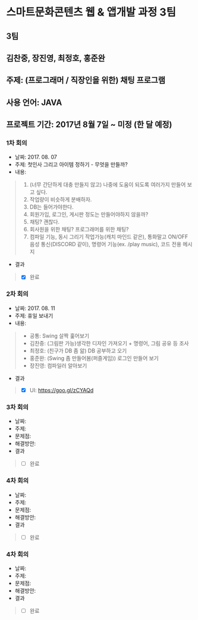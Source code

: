 # 스마트문화콘텐츠 웹 & 앱개발 과정 3팀
## 3팀
## 김찬중, 장진영, 최정호, 홍준완 
## 주제: (프로그래머 / 직장인을 위한) 채팅 프로그램
## 사용 언어: JAVA
## 프로젝트 기간: 2017년 8월 7일 ~ 미정 (한 달 예정)

### 1차 회의
* 날짜: 2017. 08. 07
* 주제: 첫인사 그리고 아이템 정하기 - 무엇을 만들까?
* 내용:
> 1. (너무 간단하게 대충 만들지 않고) 나중에 도움이 되도록 여러가지 만들어 보고 싶다.
> 2. 작업량이 비슷하게 분배하자.
> 3. DB는 들어가야한다.
> 4. 회원가입, 로그인, 게시판 정도는 만들어야하지 않을까?
> 5. 채팅? 괜찮다.
> 6. 회사원을 위한 채팅? 프로그래머를 위한 채팅?
> 7. 컴파일 기능, 동시 그리기 작업가능(캐치 마인드 같은), 통화말고 ON/OFF 음성 통신(DISCORD 같이), 명령어 기능(ex. /play music), 코드 전용 메시지
* 결과
> - [X] 완료

### 2차 회의
* 날짜: 2017. 08. 11
* 주제: 휴일 보내기
* 내용: 
> * 공통: Swing 살짝 훑어보기
> * 김찬중: (그림판 가능)생각한 디자인 가져오기 + 명령어, 그림 공유 등 조사
> * 최정호: (친구가 DB 좀 앎) DB 공부하고 오기
> * 홍준완: (Swing 좀 만들어봄(퍼즐게임)) 로그인 만들어 보기
> * 장진영: 컴파일러 알아보기
* 결과
> - [X] UI: https://goo.gl/zCYAQd

### 3차 회의
* 날짜: 
* 주제: 
* 문제점: 
* 해결방안: 
* 결과
> - [ ] 완료

### 4차 회의
* 날짜: 
* 주제: 
* 문제점: 
* 해결방안:
* 결과
> - [ ] 완료

### 4차 회의
* 날짜: 
* 주제: 
* 문제점: 
* 해결방안:
* 결과
> - [ ] 완료
